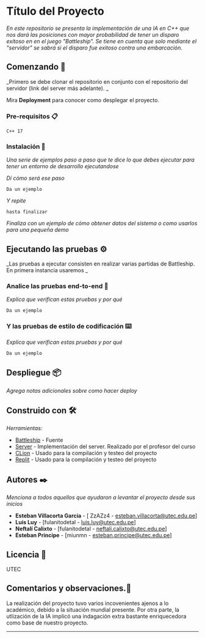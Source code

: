 # Título del Proyecto

_En este repositorio se presenta la implementación de una IA en C++ que nos dará las posiciones con mayor probabilidad de tener un disparo exitoso en en el juego "Battleship". Se tiene en cuenta que solo mediante el "servidor" se sabrá si el disparo fue exitoso contra una embarcación._

## Comenzando 🚀

_Primero se debe clonar el repositorio en conjunto con el repositorio del servidor (link del server más adelante). _ 

Mira **Deployment** para conocer como desplegar el proyecto.


### Pre-requisitos 📋

```
C++ 17
```

### Instalación 🔧

_Una serie de ejemplos paso a paso que te dice lo que debes ejecutar para tener un entorno de desarrollo ejecutandose_

_Dí cómo será ese paso_

```
Da un ejemplo
```

_Y repite_

```
hasta finalizar
```

_Finaliza con un ejemplo de cómo obtener datos del sistema o como usarlos para una pequeña demo_

## Ejecutando las pruebas ⚙️

_Las pruebas a ejecutar consisten en realizar varias partidas de Battleship. En primera instancia usaremos _

### Analice las pruebas end-to-end 🔩

_Explica que verifican estas pruebas y por qué_

```
Da un ejemplo
```

### Y las pruebas de estilo de codificación ⌨️

_Explica que verifican estas pruebas y por qué_

```
Da un ejemplo
```

## Despliegue 📦

_Agrega notas adicionales sobre como hacer deploy_

## Construido con 🛠️

_Herramientas:_

* [Battleship](http://www.datagenetics.com/blog/december32011/) - Fuente 
* [Server](https://github.com/rrivas-utec/battleship_server) - Implementación del server. Realizado por el profesor del curso
* [CLion](https://www.jetbrains.com/clion/) - Usado para la compilación y testeo del proyecto
* [Replit](https://repl.it/~) - Usado para la compilación y testeo del proyecto

## Autores ✒️

_Menciona a todos aquellos que ayudaron a levantar el proyecto desde sus inicios_

* **Esteban Villacorta García** - [ ZzAZz4 - esteban.villacorta@utec.edu.pe]
* **Luis Luy** - [fulanitodetal - luis.luy@utec.edu.pe]
* **Neftalí Calixto** - [fulanitodetal - neftali.calixto@utec.edu.pe]
* **Esteban Principe** - [miunmn - esteban.principe@utec.edu.pe]

## Licencia 📄

UTEC

## Comentarios y observaciones.🎁

La realización del proyecto tuvo varios incovenientes ajenos a lo académico, debido a la situación mundial presente.
Por otra parte, la utlización de la IA implicó una indagación extra bastante enriquecedora como base de nuestro proyecto. 


---
